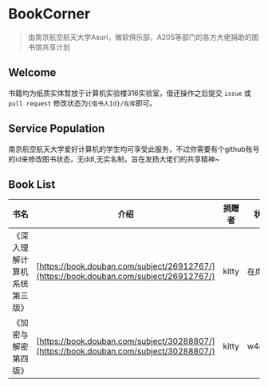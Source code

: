 # BookCorner

> 由南京航空航天大学Asuri，微软俱乐部，A20S等部门的各方大佬捐助的图书馆共享计划

## Welcome
书籍均为纸质实体暂放于计算机实验楼316实验室，借还操作之后提交 `issue` 或 `pull request` 修改状态为`{借书人Id}/在库`即可。
## Service Population
南京航空航天大学爱好计算机的学生均可享受此服务，不过你需要有个github账号的id来修改图书状态，无ddl,无实名制，旨在发扬大佬们的共享精神~
## Book List
| 书名           | 介绍                      | 捐赠者                       |状态|
| -------------- | ------------------------ | ----------------------------- |---|
| 《深入理解计算机系统第三版》 | [https://book.douban.com/subject/26912767/](https://book.douban.com/subject/26912767/) | kitty |在库|
|《加密与解密第四版》 | [https://book.douban.com/subject/30288807/](https://book.douban.com/subject/30288807/) | kitty| w4rd3n|
